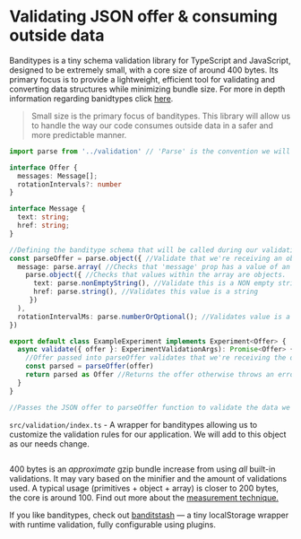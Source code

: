 # Validating JSON offer & consuming outside data

Banditypes is a tiny schema validation library for TypeScript and JavaScript, designed to be extremely small, with a core size of around 400 bytes. Its primary focus is to provide a lightweight, efficient tool for validating and converting data structures while minimizing bundle size. For more in depth information regarding banidtypes click [here](https://zod.dev/).

> Small size is the primary focus of banditypes. This library will allow us to handle the way our code consumes outside data in a safer and more predictable manner. 

```ts
import parse from '../validation' // 'Parse' is the convention we will be using.

interface Offer {
  messages: Message[];
  rotationIntervals?: number
}

interface Message {
  text: string;
  href: string;
}

//Defining the banditype schema that will be called during our validation phase.
const parseOffer = parse.object({ //Validate that we're receiving an object.
  message: parse.array( //Checks that 'message' prop has a value of an array.
    parse.object({ //Checks that values within the array are objects.
      text: parse.nonEmptyString(), //Validate this is a NON empty string
      href: parse.string(), //Validates this value is a string
     })
  ),
  rotationIntervalMs: parse.numberOrOptional(); //Validates value is a number or property isn't listed.
})

export default class ExampleExperiment implements Experiment<Offer> {
  async validate({ offer }: ExperimentValidationArgs): Promise<Offer> {
    //Offer passed into parseOffer validates that we're receiving the data we expect from Adobe.
    const parsed = parseOffer(offer)
    return parsed as Offer //Returns the offer otherwise throws an error.
  }
}

//Passes the JSON offer to parseOffer function to validate the data we expect is what we're receiving from Adobe Target.

```


`src/validation/index.ts` - A wrapper for banditypes allowing us to customize the validation rules for our application. We will add to this object as our needs change.
```ts

```

400 bytes is an _approximate_ gzip bundle increase from using _all_ built-in validations. It may vary based on the minifier and the amount of validations used. A typical usage (primitives + object + array) is closer to 200 bytes, the core is around 100. Find out more about the [measurement technique.](#size-measurement)

If you like banditypes, check out [banditstash](https://github.com/thoughtspile/banditstash) — a tiny localStorage wrapper with runtime validation, fully configurable using plugins.
